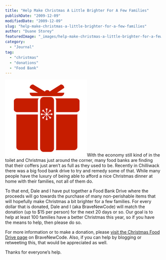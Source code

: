 ```yaml
---
title: "Help Make Christmas A Little Brighter For A Few Families"
publishDate: "2009-12-09"
modifiedDate: "2009-12-09"
slug: "help-make-christmas-a-little-brighter-for-a-few-families"
author: "Duane Storey"
featuredImage: "_images/help-make-christmas-a-little-brighter-for-a-few-families-featured.png"
category:
  - "Journal"
tag:
  - "christmas"
  - "donations"
  - "Food Bank"
---
```


![](_images/help-make-christmas-a-little-brighter-for-a-few-families-1.png)With the economy still kind of in the toilet and Christmas just around the corner, many food banks are finding that their coffers just aren’t as full as they used to be. Recently in Chilliwack there was a big food bank drive to try and remedy some of that. While many people have the luxury of being able to afford a nice Christmas dinner at home with their families, not all of them do.

To that end, Dale and I have put together a Food Bank Drive where the proceeds will go towards the purchase of many non-perishable items that will hopefully make Christmas a bit brighter for a few families. For every dollar that is donated, Dale and I (aka BraveNewCode) will match the donation (up to $15 per person) for the next 20 days or so. Our goal is to help at least 100 families have a better Christmas this year, so if you have the means to help, then please do so.

For more information or to make a donation, please [visit the Christmas Food Drive page](http://www.bravenewcode.com/bravenewcode-x-mas-food-drive/) on BraveNewCode. Also, if you can help by blogging or retweeting this, that would be appreciated as well.

Thanks for everyone’s help.